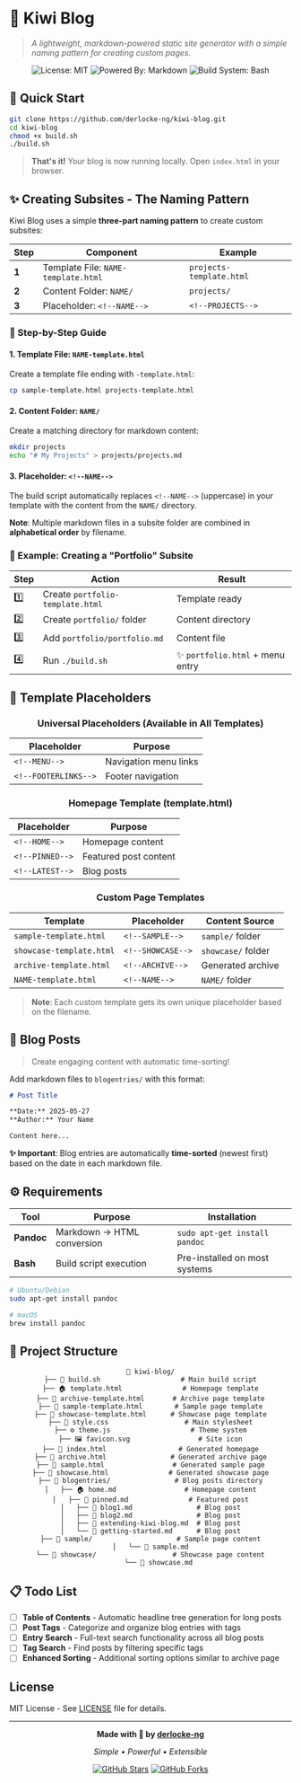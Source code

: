 # 🥝 Kiwi Blog

> *A lightweight, markdown-powered static site generator with a simple naming pattern for creating custom pages.*

<div align="center">

![License: MIT](https://img.shields.io/badge/License-MIT-yellow.svg)
![Powered By: Markdown](https://img.shields.io/badge/Powered%20By-Markdown-blue)
![Build System: Bash](https://img.shields.io/badge/Build%20System-Bash-green)

</div>

## 🚀 Quick Start

```bash
git clone https://github.com/derlocke-ng/kiwi-blog.git
cd kiwi-blog
chmod +x build.sh
./build.sh
```

> **That's it!** Your blog is now running locally. Open `index.html` in your browser.

## ✨ Creating Subsites - The Naming Pattern

Kiwi Blog uses a simple **three-part naming pattern** to create custom subsites:

| Step | Component | Example |
|------|-----------|---------|
| **1** | Template File: `NAME-template.html` | `projects-template.html` |
| **2** | Content Folder: `NAME/` | `projects/` |
| **3** | Placeholder: `<!--NAME-->` | `<!--PROJECTS-->` |

### 🔧 Step-by-Step Guide

#### 1. Template File: `NAME-template.html`
Create a template file ending with `-template.html`:
```bash
cp sample-template.html projects-template.html
```

#### 2. Content Folder: `NAME/`
Create a matching directory for markdown content:
```bash
mkdir projects
echo "# My Projects" > projects/projects.md
```

#### 3. Placeholder: `<!--NAME-->`
The build script automatically replaces `<!--NAME-->` (uppercase) in your template with the content from the `NAME/` directory.

**Note**: Multiple markdown files in a subsite folder are combined in **alphabetical order** by filename.

### 🎯 Example: Creating a "Portfolio" Subsite

<div align="center">

| Step | Action | Result |
|------|--------|--------|
| 1️⃣ | Create `portfolio-template.html` | Template ready |
| 2️⃣ | Create `portfolio/` folder | Content directory |
| 3️⃣ | Add `portfolio/portfolio.md` | Content file |
| 4️⃣ | Run `./build.sh` | ✨ `portfolio.html` + menu entry |

</div>

## 🧩 Template Placeholders

<div align="center">

### Universal Placeholders (Available in All Templates)
| Placeholder | Purpose |
|-------------|---------|
| `<!--MENU-->` | Navigation menu links |
| `<!--FOOTERLINKS-->` | Footer navigation |

### Homepage Template (template.html)
| Placeholder | Purpose |
|-------------|---------|
| `<!--HOME-->` | Homepage content |
| `<!--PINNED-->` | Featured post content |
| `<!--LATEST-->` | Blog posts |

### Custom Page Templates
| Template | Placeholder | Content Source |
|----------|-------------|----------------|
| `sample-template.html` | `<!--SAMPLE-->` | `sample/` folder |
| `showcase-template.html` | `<!--SHOWCASE-->` | `showcase/` folder |
| `archive-template.html` | `<!--ARCHIVE-->` | Generated archive |
| `NAME-template.html` | `<!--NAME-->` | `NAME/` folder |

</div>

> **Note**: Each custom template gets its own unique placeholder based on the filename.

## 📝 Blog Posts

> Create engaging content with automatic time-sorting!

Add markdown files to `blogentries/` with this format:

```markdown
# Post Title

**Date:** 2025-05-27  
**Author:** Your Name

Content here...
```

**✨ Important**: Blog entries are automatically **time-sorted** (newest first) based on the date in each markdown file.

## ⚙️ Requirements

<div align="center">

| Tool | Purpose | Installation |
|------|---------|-------------|
| **Pandoc** | Markdown → HTML conversion | `sudo apt-get install pandoc` |
| **Bash** | Build script execution | Pre-installed on most systems |

</div>

```bash
# Ubuntu/Debian
sudo apt-get install pandoc

# macOS  
brew install pandoc
```

## 📁 Project Structure

<div align="center">

```
🥝 kiwi-blog/
├── 🔧 build.sh                    # Main build script
├── 🏠 template.html               # Homepage template
├── 📄 archive-template.html       # Archive page template
├── 📄 sample-template.html        # Sample page template
├── 📄 showcase-template.html      # Showcase page template
├── 🎨 style.css                   # Main stylesheet
├── ⚙️ theme.js                    # Theme system
├── 🖼️ favicon.svg                 # Site icon
├── 📄 index.html                  # Generated homepage
├── 📄 archive.html                # Generated archive page
├── 📄 sample.html                 # Generated sample page
├── 📄 showcase.html               # Generated showcase page
├── 📝 blogentries/                # Blog posts directory
│   ├── 🏠 home.md                 # Homepage content
│   ├── 📌 pinned.md               # Featured post
│   ├── 📰 blog1.md                # Blog post
│   ├── 📰 blog2.md                # Blog post
│   ├── 📰 extending-kiwi-blog.md  # Blog post
│   └── 📰 getting-started.md      # Blog post
├── 📁 sample/                     # Sample page content
│   └── 📝 sample.md
└── 📁 showcase/                   # Showcase page content
    └── 📝 showcase.md
```

</div>

## 📋 Todo List

- [ ] **Table of Contents** - Automatic headline tree generation for long posts
- [ ] **Post Tags** - Categorize and organize blog entries with tags
- [ ] **Entry Search** - Full-text search functionality across all blog posts  
- [ ] **Tag Search** - Find posts by filtering specific tags
- [ ] **Enhanced Sorting** - Additional sorting options similar to archive page

## License

MIT License - See [LICENSE](LICENSE) file for details.

---

<div align="center">

**Made with 🥝 by [derlocke-ng](https://github.com/derlocke-ng)**

*Simple • Powerful • Extensible*

[![GitHub Stars](https://img.shields.io/github/stars/derlocke-ng/kiwi-blog?style=social)](https://github.com/derlocke-ng/kiwi-blog)
[![GitHub Forks](https://img.shields.io/github/forks/derlocke-ng/kiwi-blog?style=social)](https://github.com/derlocke-ng/kiwi-blog/fork)

</div>